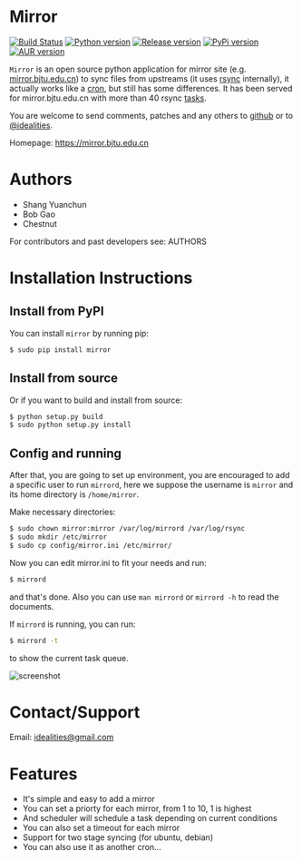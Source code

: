 # Mirror

[![Build Status]][Github Actions] [![Python version]][PyPI] [![Release version]][Release url] [![PyPi version]][PyPI] [![AUR version]][AUR]

`Mirror` is an open source python application for mirror site (e.g. [mirror.bjtu.edu.cn](https://mirror.bjtu.edu.cn)) to sync files from upstreams (it uses [rsync](http://rsync.samba.org/) internally), it actually works like a [cron](http://en.wikipedia.org/wiki/Cron), but still has some differences. It has been served for mirror.bjtu.edu.cn with more than 40 rsync [tasks](https://mirror.bjtu.edu.cn).

You are welcome to send comments, patches and any others to [github](https://github.com/ideal/mirror/issues) or to [@idealities](http://twitter.com/idealities).

Homepage: https://mirror.bjtu.edu.cn

Authors
=======

* Shang Yuanchun
* Bob Gao
* Chestnut

For contributors and past developers see: 
    AUTHORS

Installation Instructions
=========================

## Install from PyPI

You can install `mirror` by running pip:

```bash
$ sudo pip install mirror
```

## Install from source

Or if you want to build and install from source:

```bash
$ python setup.py build
$ sudo python setup.py install
```

## Config and running

After that, you are going to set up environment, you are encouraged to add a specific user to run `mirrord`, here we suppose the username is `mirror` and its home directory is `/home/mirror`.

Make necessary directories:

```bash
$ sudo chown mirror:mirror /var/log/mirrord /var/log/rsync
$ sudo mkdir /etc/mirror
$ sudo cp config/mirror.ini /etc/mirror/
```

Now you can edit mirror.ini to fit your needs and run:
```bash
$ mirrord
```
and that's done. Also you can use `man mirrord` or `mirrord -h` to read the documents.

If `mirrord` is running, you can run:
```bash
$ mirrord -t
```
to show the current task queue.

<img src="http://ideal.github.io/mirror/images/tasks.png" alt="screenshot" />

Contact/Support
===============

Email: idealities@gmail.com

Features
========

 * It's simple and easy to add a mirror
 * You can set a priorty for each mirror, from 1 to 10, 1 is highest
 * And scheduler will schedule a task depending on current conditions
 * You can also set a timeout for each mirror
 * Support for two stage syncing (for ubuntu, debian)
 * You can also use it as another cron...

[Build Status Old]: https://img.shields.io/travis/ideal/mirror/master.svg?logo=travis-ci
[Build Status]:     https://img.shields.io/github/workflow/status/ideal/mirror/Mirror%20test?logo=github
[Github Actions]:   https://github.com/ideal/mirror/actions
[Travis CI]:        https://travis-ci.org/ideal/mirror
[Release version]:  https://img.shields.io/github/release/ideal/mirror.svg?logo=github
[Release url]:      https://github.com/ideal/mirror/releases/latest
[Python version]:   https://img.shields.io/pypi/pyversions/mirror.svg?logo=python
[PyPI version]:    https://img.shields.io/pypi/v/mirror.svg?logo=python
[PyPI]:            https://pypi.python.org/pypi/mirror
[AUR version]:     https://img.shields.io/aur/version/mirror.svg?logo=arch-linux
[AUR]:             https://aur.archlinux.org/packages/mirror
